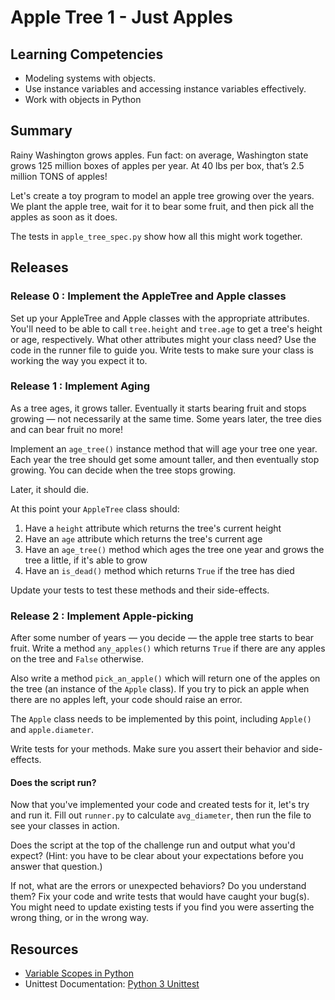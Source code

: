 # Apple Tree 1 - Just Apples

## Learning Competencies

* Modeling systems with objects.
* Use instance variables and accessing instance variables effectively. 
* Work with objects in Python

## Summary

Rainy Washington grows apples. Fun fact: on average, Washington state grows 125 million boxes of apples per year. At 40 lbs per box, that’s 2.5 million TONS of apples!

Let's create a toy program to model an apple tree growing over the years.  We plant the apple tree, wait for it to bear some fruit, and then pick all the apples as soon as it does.

The tests in `apple_tree_spec.py` show how all this might work together.

## Releases

### Release 0 : Implement the AppleTree and Apple classes

Set up your AppleTree and Apple classes with the appropriate attributes. You'll need to be able to call  `tree.height` and `tree.age` to get a tree's height or age, respectively. What other attributes might your class need? Use the code in the runner file to guide you. Write tests to make sure your class is working the way you expect it to. 

### Release 1 : Implement Aging

As a tree ages, it grows taller.  Eventually it starts bearing fruit and stops growing &mdash; not necessarily at the same time.  Some years later, the tree dies and can bear fruit no more!

Implement an `age_tree()` instance method that will age your tree one year.  Each year the tree should get some amount taller, and then eventually stop growing.  You can decide when the tree stops growing.

Later, it should die.

At this point your `AppleTree` class should:

1. Have a `height` attribute which returns the tree's current height
2. Have an `age` attribute which returns the tree's current age
3. Have an `age_tree()` method which ages the tree one year and grows the tree a little, if it's able to grow
4. Have an `is_dead()` method which returns `True` if the tree has died

Update your tests to test these methods and their side-effects.

### Release 2 : Implement Apple-picking

After some number of years &mdash; you decide &mdash; the apple tree starts to bear fruit.  Write a method `any_apples()` which returns `True` if there are any apples on the tree and `False` otherwise.

Also write a method `pick_an_apple()` which will return one of the apples on the tree (an instance of the `Apple` class).  If you try to pick an apple when there are no apples left, your code should raise an error.

The `Apple` class needs to be implemented by this point, including `Apple()` and `apple.diameter`.

Write tests for your methods. Make sure you assert their behavior and side-effects.

#### Does the script run?

Now that you've implemented your code and created tests for it, let's try and run it. Fill out `runner.py` to calculate `avg_diameter`, then run the file to see your classes in action.

Does the script at the top of the challenge run and output what you'd expect?  (Hint: you have to be clear about your expectations before you answer that question.)

If not, what are the errors or unexpected behaviors?  Do you understand them? Fix your code and write tests that would have caught your bug(s). You might need to update existing tests if you find you were asserting the wrong thing, or in the wrong way.

## Resources

* [Variable Scopes in Python](https://python-textbok.readthedocs.io/en/1.0/Variables_and_Scope.html)
* Unittest Documentation: [Python 3 Unittest](https://docs.python.org/3/library/unittest.html)
